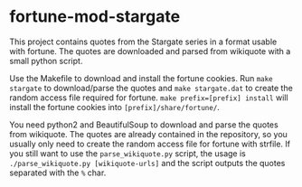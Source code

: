 fortune-mod-stargate
==================

This project contains quotes from the Stargate series in a format usable
with fortune. The quotes are downloaded and parsed from wikiquote with
a small python script.

Use the Makefile to download and install the fortune cookies. 
Run ``make stargate`` to download/parse the quotes and 
``make stargate.dat`` to create the random access file required for
fortune. ``make prefix=[prefix] install`` will install the fortune 
cookies into ``[prefix]/share/fortune/``.

You need python2 and BeautifulSoup to download and parse the quotes
from wikiquote. The quotes are already contained in the repository,
so you usually only need to create the random access file for fortune
with strfile. If you still want to use the ``parse_wikiquote.py``
script, the usage is `./parse_wikiquote.py [wikiquote-urls]` and the
script outputs the quotes separated with the ``%`` char.
